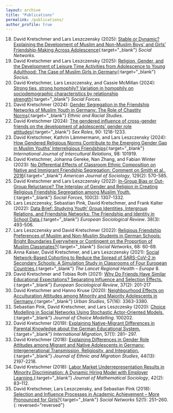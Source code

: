 ```yaml
---
layout: archive
title: "Publications"
permalink: /publications/
author_profile: true
---
```


18. David Kretschmer and Lars Leszczensky (2025): [Stable or Dynamic? Explaining the Development of Muslim and Non-Muslim Boys’ and Girls’ Friendship-Making Across Adolescence](https://www.sciencedirect.com/science/article/pii/S0378873325000620){:target="_blank"} _Social Networks_.
17. David Kretschmer and Lars Leszczensky (2025): [Religion, Gender, and the Development of Leisure Time Activities from Adolescence to Young Adulthood: The Case of Muslim Girls in Germany](https://journals.sagepub.com/doi/10.1177/23780231251349634){:target="_blank"} _Socius_.
16. David Kretschmer, Lars Leszczensky, and Cassie McMillan (2024): [Strong ties, strong homophily? Variation in homophily on sociodemographic characteristics by relationship strength](https://academic.oup.com/sf/advance-article/doi/10.1093/sf/soae169/7918057){:target="_blank"} _Social Forces_.
15. David Kretschmer (2024): [Gender Segregation in the Friendship Networks of Muslim Youth in Germany: The Role of Chastity Norms](https://www.tandfonline.com/doi/full/10.1080/01419870.2024.2399725){:target="_blank"} _Ethnic and Racial Studies_.
14. David Kretschmer (2024): [The gendered influence of cross-gender friends on the development of adolescents’ gender role attitudes](https://link.springer.com/article/10.1007/s11199-024-01505-x){:target="_blank"} _Sex Roles_, 90: 1218-1233.
13. David Kretschmer, Kathrin Lämmermann, and Lars Leszczensky (2024): [How Gendered Religious Norms Contribute to the Emerging Gender Gap in Muslim Youths’ Interreligious Friendships](https://www.sciencedirect.com/science/article/pii/S0147176723001670){:target="_blank"} _International Journal of Intercultural Relations_, 98: 101919.
12. David Kretschmer, Johanna Gereke, Nan Zhang, and Fabian Winter (2023): [No Differential Effects of Classroom Ethnic Composition on Native and Immigrant Friendship Segregation: Comment on Smith et al., 2016](https://www.journals.uchicago.edu/doi/full/10.1086/727823){:target="_blank"} _American Journal of Sociology_, 129(2): 570-585.
11. David Kretschmer and Lars Leszczensky (2022): [In-Group Bias or Out-Group Reluctance? The Interplay of Gender and Religion in Creating Religious Friendship Segregation among Muslim Youth.](https://academic.oup.com/sf/article/100/3/1307/6225741){:target="_blank"} _Social Forces_, 100(3): 1307-1332.
10. Lars Leszczensky, Sebastian Pink, David Kretschmer, and Frank Kalter (2022): [Data Brief: Studying Youth’ Group Identities, Intergroup Relations, and Friendship Networks: The Friendship and Identity in School Data.](https://academic.oup.com/esr/article/38/3/493/6406434){:target="_blank"} _European Sociological Review_. 38(3): 493-506.
9. Lars Leszczensky and David Kretschmer (2022): [Religious Friendship Preferences of Muslim and Non-Muslim Students in German Schools: Bright Boundaries Everywhere or Contingent on the Proportion of Muslim Classmates?](https://www.sciencedirect.com/science/article/abs/pii/S0378873321000319){:target="_blank"} _Social Networks_, 68: 60-69.
8. Anna Kaiser, David Kretschmer, and Lars Leszczensky (2021): [Social Network-Based Cohorting to Reduce the Spread of SARS-CoV-2 in Secondary Schools: A Simulation Study in Classrooms of Four European Countries.](https://www.sciencedirect.com/science/article/pii/S2666776221001435){:target="_blank"} _The Lancet Regional Health – Europe_ 8.
7. David Kretschmer and Tobias Roth (2021): [Why Do Friends Have Similar Educational Expectations? Separating Influence and Selection Effects.](https://academic.oup.com/esr/article-abstract/37/2/201/6000730){:target="_blank"} _European Sociological Review_, 37(2): 201-217
6. David Kretschmer and Hanno Kruse (2020): [Neighbourhood Effects on Acculturation Attitudes among Minority and Majority Adolescents in Germany.](https://journals.sagepub.com/doi/full/10.1177/0042098019897890){:target="_blank"} _Urban Studies_, 57(16): 3363-3380.
5. Sebastian Pink, David Kretschmer, and Lars Leszczesky (2020): [Choice Modelling in Social Networks Using Stochastic Actor-Oriented Models.](https://www.sciencedirect.com/science/article/abs/pii/S1755534520300014){:target="_blank"} _Journal of Choice Modelling_. 100202.
4. David Kretschmer (2019): [Explaining Native-Migrant Differences in Parental Knowledge about the German Educational System.](https://onlinelibrary.wiley.com/doi/full/10.1111/imig.12535){:target="_blank"} _International Migration_, 57(1): 281– 297.
3. David Kretschmer (2018): [Explaining Differences in Gender Role Attitudes among Migrant and Native Adolescents in Germany: Intergenerational Transmission, Religiosity, and Integration.](https://www.tandfonline.com/doi/full/10.1080/1369183X.2017.1388159){:target="_blank"} _Journal of Ethnic and Migration Studies_, 44(13): 2197-2218.
2. David Kretschmer (2018): [Labor Market Underrepresentation Results in Minority Discrimination: A Dynamic Hiring Model with Employer Learning.](https://www.tandfonline.com/doi/full/10.1080/0022250X.2018.1425299){:target="_blank"} _Journal of Mathematical Sociology_, 42(2): 83–112.
1. David Kretschmer, Lars Leszczensky, and Sebastian Pink (2018): [Selection and Influence Processes in Academic Achievement – More Pronounced for Girls?](https://www.sciencedirect.com/science/article/abs/pii/S0378873316304890){:target="_blank"} _Social Networks_ 52(1): 251–260.
{: reversed="reversed"}